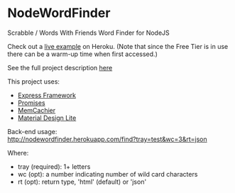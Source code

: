 NodeWordFinder
==============

Scrabble / Words With Friends Word Finder for NodeJS

Check out a [live example](http://nodewordfinder.herokuapp.com/) on Heroku. (Note that since the Free Tier is in use there can be a warm-up time when first accessed.)

See the full project description [here](https://github.com/cheshirec7/wordfinder)

This project uses:

* [Express Framework](http://expressjs.com/)
* [Promises](https://github.com/tildeio/rsvp.js/)
* [MemCachier](https://github.com/alevy/memjs)
* [Material Design Lite](https://getmdl.io/)

Back-end usage:  
http://nodewordfinder.herokuapp.com/find?tray=test&wc=3&rt=json

Where:
* tray (required): 1+ letters
* wc (opt): a number indicating number of wild card characters
* rt (opt): return type, 'html' (default) or 'json'

